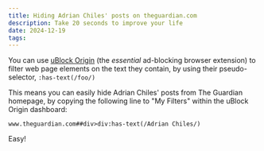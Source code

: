 ```yaml
---
title: Hiding Adrian Chiles' posts on theguardian.com
description: Take 20 seconds to improve your life
date: 2024-12-19
tags:
---
```


You can use [uBlock Origin](https://github.com/gorhill/uBlock) (the _essential_ ad-blocking browser extension) to filter web page elements on the text they contain, by using their pseudo-selector, `:has-text(/foo/)`

This means you can easily hide Adrian Chiles' posts from The Guardian homepage, by copying the following line to "My Filters" within the uBlock Origin dashboard:

`www.theguardian.com##div>div:has-text(/Adrian Chiles/)`

Easy!
